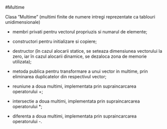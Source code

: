 #Multime

 Clasa ”Multime” (multimi finite de numere intregi reprezentate ca tablouri unidimensionale)

  - membri privati pentru vectorul propriuzis si numarul de elemente;

  - constructori pentru initializare si copiere;

  - destructor (în cazul alocarii statice, se seteaza dimensiunea vectorului la zero,
iar în cazul alocarii dinamice, se dezaloca zona de memorie utilizata);

  - metoda publica pentru transformare a unui vector in multime, prin eliminarea duplicatelor din respectivul vector;

  - reuniune a doua multimi, implementata prin supraincarcarea operatorului +;

  - intersectie a doua multimi, implementata prin supraincarcarea operatorului *;

  - diferenta a doua multimi, implementata prin supraincarcarea operatorului -.
